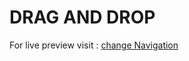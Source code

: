 # DRAG AND DROP

For live preview visit : [change Navigation](https://majd-eddine-ben-tahar.github.io/Drag-And-Drop/)

